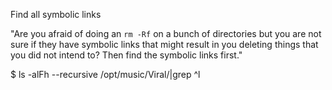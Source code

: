 Find all symbolic links

"Are you afraid of doing an `rm -Rf` on a bunch of directories but you are
not sure if they have symbolic links that might result in you deleting things
that you did not intend to? Then find the symbolic links first."

$ ls -alFh --recursive /opt/music/Viral/|grep ^l
